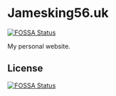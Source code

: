# Jamesking56.uk
[![FOSSA Status](https://app.fossa.io/api/projects/git%2Bgithub.com%2FJamesking56%2FJamesking56.uk.svg?type=shield)](https://app.fossa.io/projects/git%2Bgithub.com%2FJamesking56%2FJamesking56.uk?ref=badge_shield)

My personal website.


## License
[![FOSSA Status](https://app.fossa.io/api/projects/git%2Bgithub.com%2FJamesking56%2FJamesking56.uk.svg?type=large)](https://app.fossa.io/projects/git%2Bgithub.com%2FJamesking56%2FJamesking56.uk?ref=badge_large)